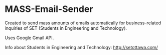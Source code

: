 # MASS-Email-Sender

Created to send mass amounts of emails automatically for business-related inquiries of SET (Students in Engineering and Technology). 

Uses Google Gmail API. 

Info about Students in Engineering and Technology: http://setottawa.com/


